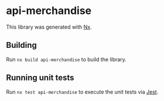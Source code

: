 # api-merchandise

This library was generated with [Nx](https://nx.dev).

## Building

Run `nx build api-merchandise` to build the library.

## Running unit tests

Run `nx test api-merchandise` to execute the unit tests via [Jest](https://jestjs.io).
